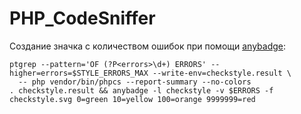 # PHP_CodeSniffer

Создание значка с количеством ошибок при помощи [anybadge](https://pypi.org/project/anybadge/):

    ptgrep --pattern='OF (?P<errors>\d+) ERRORS' --higher=errors=$STYLE_ERRORS_MAX --write-env=checkstyle.result \
      -- php vendor/bin/phpcs --report-summary --no-colors
    . checkstyle.result && anybadge -l checkstyle -v $ERRORS -f checkstyle.svg 0=green 10=yellow 100=orange 9999999=red
